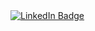 <div id="badges">
  <a href="https://www.linkedin.com/in/francomosca/">
    <img src="https://img.shields.io/badge/LinkedIn-blue?style=for-the-badge&logo=linkedin&logoColor=white" alt="LinkedIn Badge"/>
  </a>
 </div>
